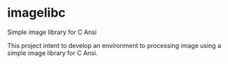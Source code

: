 # imagelibc
Simple image library for C Ansi

This project intent to develop an environment to processing image using a simple image library for C Ansi.

